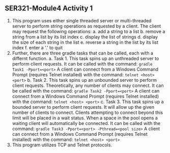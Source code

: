 ## SER321-Module4 Activity 1
1. This program uses either single threaded server or multi-threaded server to perform string operations as requested by a client.  The client may request the following operations:
	a. add a string to a list
	b. remove a string from a list by its list index
	c. display the list of strings
	d. display the size of each string in the list
	e. reverse a string in the list by its list index
	f. enter a '.' to quit
2. Further, there are three gradle tasks that can be called, each with a differnt function.
	a. Task 1. This task spins up an unthreaded server to perform client requests. It can be called with the command:
		```
		gradle Task1 -Pport=<port>
		```
		A client can connect from a Windows Command Prompt (requires Telnet installed) with the command:
		```
		telnet <host> <port>
		```
	b. Task 2. This task spins up an unbounded server to perform client requests.  Theoretically, any number of clients may connect.  It can be called with the command:
		```
		gradle Task2 -Pport=<port>
		```
		A client can connect from a Windows Command Prompt (requires Telnet installed) with the command:
		```
		telnet <host> <port>
		```
	c. Task 3. This task spins up a bounded server to perform client requests. It will allow up the given number of clients to connect. Clients attempting to connect beyond this limit will be placed in a wait status.  When a space in the pool opens a waiting client will automatically be connected.  It can be called with the command:
		```
		gradle Task3 -Pport=<port> -Pthread=<pool size>
		```
		A client can connect from a Windows Command Prompt (requires Telnet installed) with the command:
		```
		telnet <host> <port>
		```
3. This program utilizes TCP and Telnet protocols. 